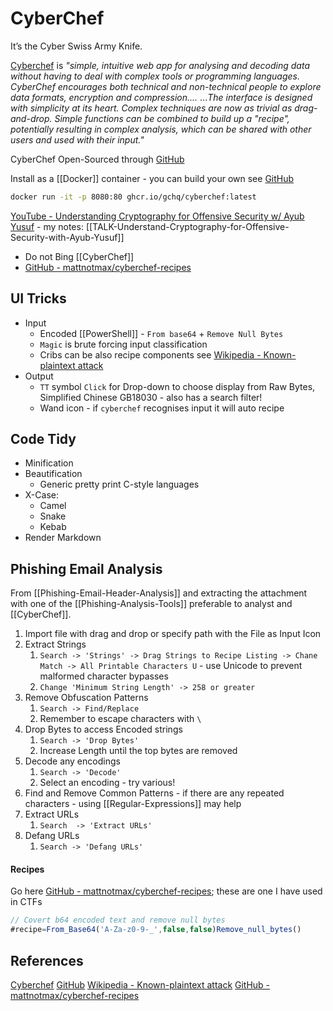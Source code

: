 # CyberChef

It’s the Cyber Swiss Army Knife.

[Cyberchef](https://cyberchef.org/) is *"simple, intuitive web app for analysing and decoding data without having to deal with complex tools or programming languages. CyberChef encourages both technical and non-technical people to explore data formats, encryption and compression....*
...*The interface is designed with simplicity at its heart. Complex techniques are now as trivial as drag-and-drop. Simple functions can be combined to build up a "recipe", potentially resulting in complex analysis, which can be shared with other users and used with their input."*

CyberChef Open-Sourced through [GitHub](https://github.com/gchq/CyberChef)

Install as a [[Docker]] container - you can build your own see [GitHub](https://github.com/gchq/CyberChef)
```bash
docker run -it -p 8080:80 ghcr.io/gchq/cyberchef:latest
```

[YouTube - Understanding Cryptography for Offensive Security w/ Ayub Yusuf](https://www.youtube.com/watch?v=S8esOtKmFDc) - my notes: [[TALK-Understand-Cryptography-for-Offensive-Security-with-Ayub-Yusuf]]
- Do not Bing [[CyberChef]]
- [GitHub - mattnotmax/cyberchef-recipes](https://github.com/mattnotmax/cyberchef-recipes)


## UI Tricks

- Input
	- Encoded [[PowerShell]] - `From base64` + `Remove Null Bytes`
	- `Magic` is brute forcing input classification 
	- Cribs can be also recipe components see [Wikipedia - Known-plaintext attack](https://en.wikipedia.org/wiki/Known-plaintext_attack)
- Output 
	- `TT` symbol `Click` for Drop-down to choose display from Raw Bytes, Simplified Chinese GB18030 - also has a search filter! 
	- Wand icon - if `cyberchef` recognises input it will auto recipe


## Code Tidy

- Minification
- Beautification
	- Generic pretty print C-style languages
- X-Case: 
	- Camel
	- Snake
	- Kebab
- Render Markdown


## Phishing Email Analysis

From [[Phishing-Email-Header-Analysis]] and extracting the attachment with one of the [[Phishing-Analysis-Tools]] preferable to analyst and [[CyberChef]].

1. Import file with drag and drop or specify path with the File as Input Icon
2. Extract Strings
	1. `Search -> 'Strings' -> Drag Strings to Recipe Listing -> Chane Match -> All Printable Characters U` - use Unicode to prevent malformed character bypasses
	2. `Change 'Minimum String Length' -> 258 or greater`
3. Remove Obfuscation Patterns
	1. `Search -> Find/Replace`
	2. Remember to escape characters with `\`
4. Drop Bytes to access Encoded strings
	1. `Search -> 'Drop Bytes'`
	2. Increase Length until the top bytes are removed
5. Decode any encodings 
	1. `Search -> 'Decode'`
	2. Select an encoding - try various!
6. Find and Remove Common Patterns - if there are any repeated characters - using [[Regular-Expressions]] may help
7. Extract URLs
	1. `Search  -> 'Extract URLs'`
8. Defang URLs
	1. `Search -> 'Defang URLs'`

#### Recipes 

Go here [GitHub - mattnotmax/cyberchef-recipes](https://github.com/mattnotmax/cyberchef-recipes); these are one I have used in CTFs
```js
// Covert b64 encoded text and remove null bytes
#recipe=From_Base64('A-Za-z0-9-_',false,false)Remove_null_bytes()


```

## References

[Cyberchef](https://cyberchef.org/)
[GitHub](https://github.com/gchq/CyberChef)
[Wikipedia - Known-plaintext attack](https://en.wikipedia.org/wiki/Known-plaintext_attack)
[GitHub - mattnotmax/cyberchef-recipes](https://github.com/mattnotmax/cyberchef-recipes)